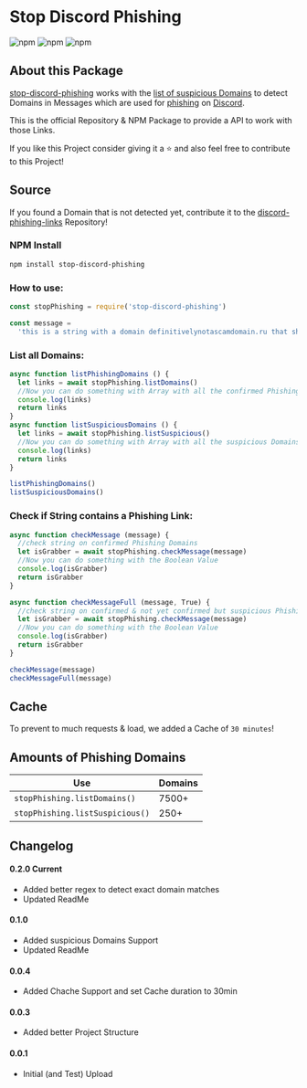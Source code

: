 # Stop Discord Phishing

![npm](https://img.shields.io/bundlephobia/min/stop-discord-phishing?style=for-the-badge)
![npm](https://img.shields.io/npm/v/stop-discord-phishing?style=for-the-badge)
![npm](https://img.shields.io/npm/dt/stop-discord-phishing?style=for-the-badge)

## About this Package

[stop-discord-phishing](https://github.com/nikolaischunk/stop-discord-phishing) works with the [list of suspicious Domains](https://github.com/nikolaischunk/discord-phishing-links) to detect Domains in Messages which are used for [phishing](https://en.wikipedia.org/wiki/Phishing) on [Discord](https://discord.com).

This is the official Repository & NPM Package to provide a API to work with those Links.

If you like this Project consider giving it a ⭐ and also feel free to contribute to this Project!

## Source

If you found a Domain that is not detected yet, contribute it to the [discord-phishing-links](https://github.com/nikolaischunk/discord-phishing-links) Repository!

### NPM Install

```bash
npm install stop-discord-phishing
```

### How to use:

```javascript
const stopPhishing = require('stop-discord-phishing')

const message =
  'this is a string with a domain definitivelynotascamdomain.ru that should be checked '
```

### List all Domains:

```javascript
async function listPhishingDomains () {
  let links = await stopPhishing.listDomains()
  //Now you can do something with Array with all the confirmed Phishing Domains in it
  console.log(links)
  return links
}
async function listSuspiciousDomains () {
  let links = await stopPhishing.listSuspicious()
  //Now you can do something with Array with all the suspicious Domains in it
  console.log(links)
  return links
}

listPhishingDomains()
listSuspiciousDomains()
```

### Check if String contains a Phishing Link:

```javascript
async function checkMessage (message) {
  //check string on confirmed Phishing Domains
  let isGrabber = await stopPhishing.checkMessage(message)
  //Now you can do something with the Boolean Value
  console.log(isGrabber)
  return isGrabber
}

async function checkMessageFull (message, True) {
  //check string on confirmed & not yet confirmed but suspicious Phishing Domains
  let isGrabber = await stopPhishing.checkMessage(message)
  //Now you can do something with the Boolean Value
  console.log(isGrabber)
  return isGrabber
}

checkMessage(message)
checkMessageFull(message)
```

## Cache

To prevent to much requests & load, we added a Cache of `30 minutes`!

## Amounts of Phishing Domains

| Use                             | Domains |
| ------------------------------- | ------- |
| `stopPhishing.listDomains()`    | 7500+   |
| `stopPhishing.listSuspicious()` | 250+    |

## Changelog

#### 0.2.0 Current

- Added better regex to detect exact domain matches
- Updated ReadMe

#### 0.1.0

- Added suspicious Domains Support
- Updated ReadMe

#### 0.0.4

- Added Chache Support and set Cache duration to 30min

#### 0.0.3

- Added better Project Structure

#### 0.0.1

- Initial (and Test) Upload
